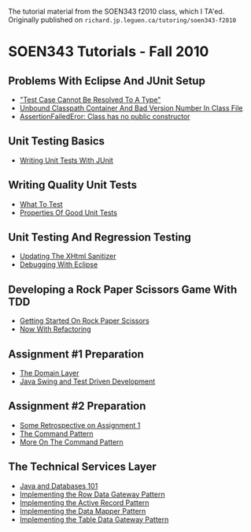 The tutorial material from the SOEN343 f2010 class, which I TA'ed. Originally published on `richard.jp.leguen.ca/tutoring/soen343-f2010`

SOEN343 Tutorials - Fall 2010
=================

Problems With Eclipse And JUnit Setup
-------------------------------------

* ["Test Case Cannot Be Resolved To A Type"](tut-00.test-case-cannot-be-resolved-to-a-type.md)
* [Unbound Classpath Container And Bad Version Number In Class File](tut-01.unbound-classpath-container-and-bad-version-number-in-class-file.md)
* [AssertionFailedEror: Class has no public constructor](tut-02.class-has-no-public-constructor.md)

Unit Testing Basics
-------------------

* [Writing Unit Tests With JUnit](tut-10.writing-unit-tests-with-junit.md)

Writing Quality Unit Tests
--------------------------

* [What To Test](tut-20.what-to-test.md)
* [Properties Of Good Unit Tests](tut-21.properties-of-good-unit-tests.md)

Unit Testing And Regression Testing
-----------------------------------

* [Updating The XHtml Sanitizer](tut-30.updating-the-xhtml-sanitizer.md)
* [Debugging With Eclipse](tut-31.debugging-with-eclipse.md)

Developing a Rock Paper Scissors Game With TDD
----------------------------------------------

* [Getting Started On Rock Paper Scissors](tut-40.getting-started-on-rock-paper-scissors.md)
* [Now With Refactoring](tut-41.now-with-refactoring.md)

Assignment #1 Preparation
-------------------------

* [The Domain Layer](tut-50.assignment1-the-domain-layer.md)
* [Java Swing and Test Driven Development](tut-51.assignment1-java-swing-and-tdd.md)

Assignment #2 Preparation
-------------------------

* [Some Retrospective on Assignment 1](tut-60.some-retropective-on-assignment1.md)
* [The Command Pattern](tut-61.the-command-pattern.md)
* [More On The Command Pattern](tut-62.more-on-implementing-the-command-pattern.md)

The Technical Services Layer
----------------------------

* [Java and Databases 101](tut-70.java-and-databases-101.md)
* [Implementing the Row Data Gateway Pattern](tut-71.implementing-row-data-gateway.md)
* [Implementing the Active Record Pattern](tut-72.implementing-active-record.md)
* [Implementing the Data Mapper Pattern](tut-73.implementing-data-mapper.md)
* [Implementing the Table Data Gateway Pattern](tut-74.implementing-table-data-gateway.md)
